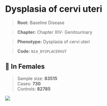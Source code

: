 # Dysplasia of cervi uteri

> **Root:** Baseline Disease  

> **Chapter:** Chapter XIV- Genitourinary  

> **Phenotype:** Dysplasia of cervi uteri  

> **Code:** `N14_DYSPLACERVUT`

## 👩 In Females  
> Sample size: **83515**  
> Cases: **730**  
> Controls: **82785**
<img src="/Disease/Figures/ALL/Baseline/N14_DYSPLACERVUT.png"/>
<CsvTable src="/public/Disease/Data/ALL/Baseline/LG_N14_DYSPLACERVUT.csv" label="🔍 View full results" />
